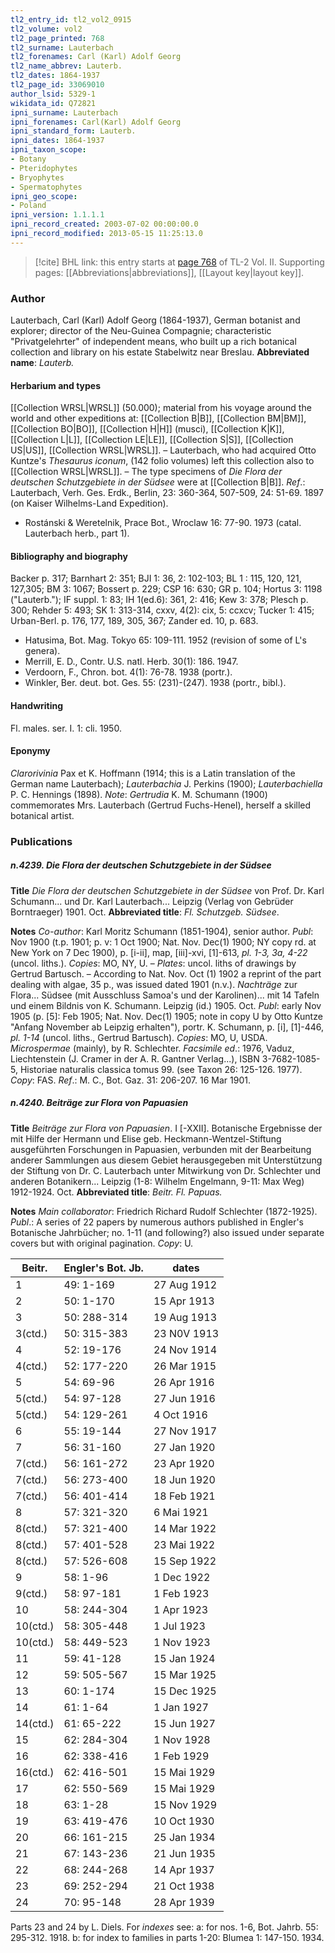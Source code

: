 ```yaml
---
tl2_entry_id: tl2_vol2_0915
tl2_volume: vol2
tl2_page_printed: 768
tl2_surname: Lauterbach
tl2_forenames: Carl (Karl) Adolf Georg
tl2_name_abbrev: Lauterb.
tl2_dates: 1864-1937
tl2_page_id: 33069010
author_lsid: 5329-1
wikidata_id: Q72821
ipni_surname: Lauterbach
ipni_forenames: Carl(Karl) Adolf Georg
ipni_standard_form: Lauterb.
ipni_dates: 1864-1937
ipni_taxon_scope: 
- Botany
- Pteridophytes
- Bryophytes
- Spermatophytes
ipni_geo_scope: 
- Poland
ipni_version: 1.1.1.1
ipni_record_created: 2003-07-02 00:00:00.0
ipni_record_modified: 2013-05-15 11:25:13.0
---
```



> [!cite] BHL link: this entry starts at [page 768](https://www.biodiversitylibrary.org/page/33069010) of TL-2 Vol. II.
> Supporting pages: [[Abbreviations|abbreviations]], [[Layout key|layout key]].

### Author

Lauterbach, Carl (Karl) Adolf Georg (1864-1937), German botanist and explorer; director of the Neu-Guinea Compagnie; characteristic "Privatgelehrter" of independent means, who built up a rich botanical collection and library on his estate Stabelwitz near Breslau. 
**Abbreviated name**: *Lauterb.*

#### Herbarium and types

[[Collection WRSL|WRSL]] (50.000); material from his voyage around the world and other expeditions at: [[Collection B|B]], [[Collection BM|BM]], [[Collection BO|BO]], [[Collection H|H]] (musci), [[Collection K|K]], [[Collection L|L]], [[Collection LE|LE]], [[Collection S|S]], [[Collection US|US]], [[Collection WRSL|WRSL]]. – Lauterbach, who had acquired Otto Kuntze's *Thesaurus iconum*, (142 folio volumes) left this collection also to [[Collection WRSL|WRSL]]. – The type specimens of *Die Flora der deutschen Schutzgebiete in der Südsee* were at [[Collection B|B]].
*Ref*.: Lauterbach, Verh. Ges. Erdk., Berlin, 23: 360-364, 507-509, 24: 51-69. 1897 (on Kaiser Wilhelms-Land Expedition).
- Rostánski & Weretelnik, Prace Bot., Wroclaw 16: 77-90. 1973 (catal. Lauterbach herb., part 1).

#### Bibliography and biography

Backer p. 317; Barnhart 2: 351; BJI 1: 36, 2: 102-103; BL 1 : 115, 120, 121, 127,305; BM 3: 1067; Bossert p. 229; CSP 16: 630; GR p. 104; Hortus 3: 1198 ("Lauterb."); IF suppl. 1: 83; IH 1(ed.6): 361, 2: 416; Kew 3: 378; Plesch p. 300; Rehder 5: 493; SK 1: 313-314, cxxv, 4(2): cix, 5: ccxcv; Tucker 1: 415; Urban-Berl. p. 176, 177, 189, 305, 367; Zander ed. 10, p. 683.
- Hatusima, Bot. Mag. Tokyo 65: 109-111. 1952 (revision of some of L's genera).
- Merrill, E. D., Contr. U.S. natl. Herb. 30(1): 186. 1947.
- Verdoorn, F., Chron. bot. 4(1): 76-78. 1938 (portr.).
- Winkler, Ber. deut. bot. Ges. 55: (231)-(247). 1938 (portr., bibl.).

#### Handwriting

Fl. males. ser. I. 1: cli. 1950.

#### Eponymy

*Clarorivinia* Pax et K. Hoffmann (1914; this is a Latin translation of the German name Lauterbach); *Lauterbachia* J. Perkins (1900); *Lauterbachiella* P. C. Hennings (1898). *Note*: *Gertrudia* K. M. Schumann (1900) commemorates Mrs. Lauterbach (Gertrud Fuchs-Henel), herself a skilled botanical artist.

### Publications

##### n.4239. Die Flora der deutschen Schutzgebiete in der Südsee

**Title**
*Die Flora der deutschen Schutzgebiete in der Südsee* von Prof. Dr. Karl Schumann... und Dr. Karl Lauterbach... Leipzig (Verlag von Gebrüder Borntraeger) 1901. Oct.
**Abbreviated title**: *Fl. Schutzgeb. Südsee*.

**Notes**
*Co-author*: Karl Moritz Schumann (1851-1904), senior author.
*Publ*: Nov 1900 (t.p. 1901; p. v: 1 Oct 1900; Nat. Nov. Dec(1) 1900; NY copy rd. at New York on 7 Dec 1900), p. \[i-ii\], map, \[iii\]-xvi, \[1\]-613, *pl. 1-3, 3a, 4-22* (uncol. liths.). *Copies*: MO, NY, U. – *Plates*: uncol. liths of drawings by Gertrud Bartusch. – According to Nat. Nov. Oct (1) 1902 a reprint of the part dealing with algae, 35 p., was issued dated 1901 (n.v.).
*Nachträge* zur Flora... Südsee (mit Ausschluss Samoa's und der Karolinen)... mit 14 Tafeln und einem Bildnis von K. Schumann. Leipzig (id.) 1905. Oct. *Publ*: early Nov 1905 (p. \[5\]: Feb 1905; Nat. Nov. Dec(1) 1905; note in copy U by Otto Kuntze "Anfang November ab Leipzig erhalten"), portr. K. Schumann, p. \[i\], \[1\]-446, *pl. 1-14* (uncol. liths., Gertrud Bartusch). *Copies*: MO, U, USDA. *Microspermae* (mainly), by R. Schlechter.
*Facsimile ed*.: 1976, Vaduz, Liechtenstein (J. Cramer in der A. R. Gantner Verlag...), ISBN 3-7682-1085-5, Historiae naturalis classica tomus 99. (see Taxon 26: 125-126. 1977). *Copy*: FAS.
*Ref*.: M. C., Bot. Gaz. 31: 206-207. 16 Mar 1901.

##### n.4240. Beiträge zur Flora von Papuasien

**Title**
*Beiträge zur Flora von Papuasien*. I \[-XXII\]. Botanische Ergebnisse der mit Hilfe der Hermann und Elise geb. Heckmann-Wentzel-Stiftung ausgeführten Forschungen in Papuasien, verbunden mit der Bearbeitung anderer Sammlungen aus diesem Gebiet herausgegeben mit Unterstützung der Stiftung von Dr. C. Lauterbach unter Mitwirkung von Dr. Schlechter und anderen Botanikern... Leipzig (1-8: Wilhelm Engelmann, 9-11: Max Weg) 1912-1924. Oct.
**Abbreviated title**: *Beitr. Fl. Papuas.*

**Notes**
*Main collaborator*: Friedrich Richard Rudolf Schlechter (1872-1925).
*Publ*.: A series of 22 papers by numerous authors published in Engler's Botanische Jahrbücher; no. 1-11 (and following?) also issued under separate covers but with original pagination. *Copy*: U.

|Beitr.	|Engler's Bot. Jb.	|dates|
|---	|---	|---	|
|1	|49: 1-169	|27 Aug 1912|
|2	|50: 1-170	|15 Apr 1913|
|3	|50: 288-314	|19 Aug 1913|
|3(ctd.)	|50: 315-383	|23 N0V 1913|
|4	|52: 19-176	|24 Nov 1914|
|4(ctd.)	|52: 177-220	|26 Mar 1915|
|5	|54: 69-96	|26 Apr 1916|
|5(ctd.)	|54: 97-128	|27 Jun 1916|
|5(ctd.)	|54: 129-261	|4 Oct 1916|
|6	|55: 19-144	|27 Nov 1917|
|7	|56: 31-160	|27 Jan 1920|
|7(ctd.)	|56: 161-272	|23 Apr 1920|
|7(ctd.)	|56: 273-400	|18 Jun 1920|
|7(ctd.)	|56: 401-414	|18 Feb 1921|
|8	|57: 321-320	|6 Mai 1921|
|8(ctd.)	|57: 321-400	|14 Mar 1922|
|8(ctd.)	|57: 401-528	|23 Mai 1922|
|8(ctd.)	|57: 526-608	|15 Sep 1922|
|9	|58: 1-96	|1 Dec 1922|
|9(ctd.)	|58: 97-181	|1 Feb 1923|
|10	|58: 244-304	|1 Apr 1923|
|10(ctd.)	|58: 305-448	|1 Jul 1923|
|10(ctd.)	|58: 449-523	|1 Nov 1923|
|11	|59: 41-128	|15 Jan 1924|
|12	|59: 505-567	|15 Mar 1925|
|13	|60: 1-174	|15 Dec 1925|
|14	|61: 1-64	|1 Jan 1927|
|14(ctd.)	|61: 65-222	|15 Jun 1927|
|15	|62: 284-304	|1 Nov 1928|
|16	|62: 338-416	|1 Feb 1929|
|16(ctd.)	|62: 416-501	|15 Mai 1929|
|17	|62: 550-569	|15 Mai 1929|
|18	|63: 1-28	|15 Nov 1929|
|19	|63: 419-476	|10 Oct 1930|
|20	|66: 161-215	|25 Jan 1934|
|21	|67: 143-236	|21 Jun 1935|
|22	|68: 244-268	|14 Apr 1937|
|23	|69: 252-294	|21 Oct 1938|
|24	|70: 95-148	|28 Apr 1939|

Parts 23 and 24 by L. Diels. For *indexes* see:
a: for nos. 1-6, Bot. Jahrb. 55: 295-312. 1918.
b: for index to families in parts 1-20: Blumea 1: 147-150. 1934.

